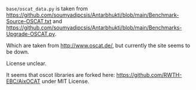 `base/oscat_data.py` is taken from 
https://github.com/soumyadipcsis/Antarbhukti/blob/main/Benchmark-Source-OSCAT.txt and 
https://github.com/soumyadipcsis/Antarbhukti/blob/main/Benchmarks-Upgrade-OSCAT.py.

Which are taken from http://www.oscat.de/, but currently the site seems to be down. 

License unclear. 

It seems that oscot libraries are forked here: https://github.com/RWTH-EBC/AixOCAT under MIT License. 
